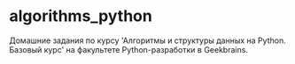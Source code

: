 # algorithms_python
Домашние задания по курсу 'Алгоритмы и структуры данных на Python. Базовый курс' на факультете Python-разработки в Geekbrains.
